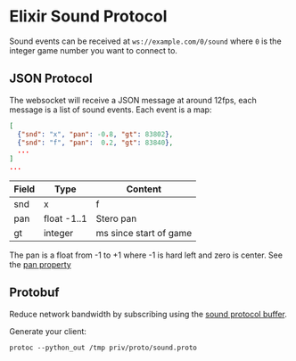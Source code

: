 # Elixir Sound Protocol

Sound events can be received at `ws://example.com/0/sound` where `0` is the integer game number you want to connect to.

## JSON Protocol

The websocket will receive a JSON message at around 12fps, each message is a list of sound events. Each event is a map:

```json
[
  {"snd": "x", "pan": -0.8, "gt": 83802},
  {"snd": "f", "pan":  0.2, "gt": 83840},
  ...
]
...
```

| Field | Type           | Content                  |
| ----- | -------------- | -------------------------|
| snd   | x|f            | eXplosion or shot Fired  |
| pan   | float -1..1    | Stero pan                |
| gt    | integer        | ms since start of game   |

The pan is a float from -1 to +1 where -1 is hard left and zero is center. See the [pan property](https://developer.apple.com/documentation/avfoundation/avaudioplayer/1390884-pan)

## Protobuf

Reduce network bandwidth by subscribing using the [sound protocol buffer](priv/proto/sound.proto).

Generate your client:

    protoc --python_out /tmp priv/proto/sound.proto

